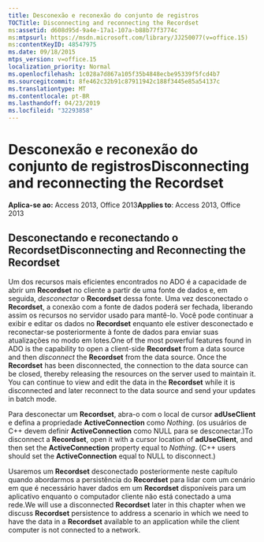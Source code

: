 ```yaml
---
title: Desconexão e reconexão do conjunto de registros
TOCTitle: Disconnecting and reconnecting the Recordset
ms:assetid: d608d95d-9a4e-17a1-107a-b88b77f3774c
ms:mtpsurl: https://msdn.microsoft.com/library/JJ250077(v=office.15)
ms:contentKeyID: 48547975
ms.date: 09/18/2015
mtps_version: v=office.15
localization_priority: Normal
ms.openlocfilehash: 1c028a7d867a105f35b4848ecbe95339f5fcd4b7
ms.sourcegitcommit: 8fe462c32b91c87911942c188f3445e85a54137c
ms.translationtype: MT
ms.contentlocale: pt-BR
ms.lasthandoff: 04/23/2019
ms.locfileid: "32293858"
---
```

# <a name="disconnecting-and-reconnecting-the-recordset"></a><span data-ttu-id="f54de-102">Desconexão e reconexão do conjunto de registros</span><span class="sxs-lookup"><span data-stu-id="f54de-102">Disconnecting and reconnecting the Recordset</span></span>


<span data-ttu-id="f54de-103">**Aplica-se ao:** Access 2013, Office 2013</span><span class="sxs-lookup"><span data-stu-id="f54de-103">**Applies to**: Access 2013, Office 2013</span></span>

## <a name="disconnecting-and-reconnecting-the-recordset"></a><span data-ttu-id="f54de-104">Desconectando e reconectando o Recordset</span><span class="sxs-lookup"><span data-stu-id="f54de-104">Disconnecting and Reconnecting the Recordset</span></span>

<span data-ttu-id="f54de-p101">Um dos recursos mais eficientes encontrados no ADO é a capacidade de abrir um **Recordset** no cliente a partir de uma fonte de dados e, em seguida, *desconectar* o **Recordset** dessa fonte. Uma vez desconectado o **Recordset**, a conexão com a fonte de dados poderá ser fechada, liberando assim os recursos no servidor usado para mantê-lo. Você pode continuar a exibir e editar os dados no **Recordset** enquanto ele estiver desconectado e reconectar-se posteriormente à fonte de dados para enviar suas atualizações no modo em lotes.</span><span class="sxs-lookup"><span data-stu-id="f54de-p101">One of the most powerful features found in ADO is the capability to open a client-side **Recordset** from a data source and then *disconnect* the **Recordset** from the data source. Once the **Recordset** has been disconnected, the connection to the data source can be closed, thereby releasing the resources on the server used to maintain it. You can continue to view and edit the data in the **Recordset** while it is disconnected and later reconnect to the data source and send your updates in batch mode.</span></span>

<span data-ttu-id="f54de-p102">Para desconectar um **Recordset**, abra-o com o local de cursor **adUseClient** e defina a propriedade **ActiveConnection** como *Nothing*. (os usuários de C++ devem definir **ActiveConnection** como NULL para se desconectar.)</span><span class="sxs-lookup"><span data-stu-id="f54de-p102">To disconnect a **Recordset**, open it with a cursor location of **adUseClient**, and then set the **ActiveConnection** property equal to *Nothing*. (C++ users should set the **ActiveConnection** equal to NULL to disconnect.)</span></span>

<span data-ttu-id="f54de-110">Usaremos um **Recordset** desconectado posteriormente neste capítulo quando abordarmos a persistência do **Recordset** para lidar com um cenário em que é necessário haver dados em um **Recordset** disponíveis para um aplicativo enquanto o computador cliente não está conectado a uma rede.</span><span class="sxs-lookup"><span data-stu-id="f54de-110">We will use a disconnected **Recordset** later in this chapter when we discuss **Recordset** persistence to address a scenario in which we need to have the data in a **Recordset** available to an application while the client computer is not connected to a network.</span></span>

